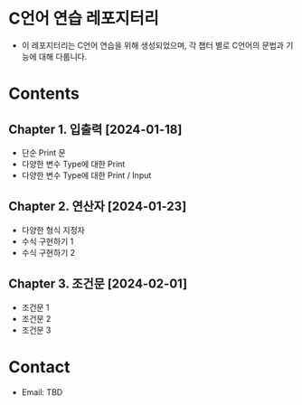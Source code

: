 # C언어 연습 레포지터리
- 이 레포지터리는 C언어 연습을 위해 생성되었으며, 각 챕터 별로 C언어의 문법과 기능에 대해 다룹니다.

# Contents
## Chapter 1. 입출력 [2024-01-18]
- 단순 Print 문
- 다양한 변수 Type에 대한 Print
- 다양한 변수 Type에 대한 Print / Input

## Chapter 2. 연산자 [2024-01-23]
- 다양한 형식 지정자
- 수식 구현하기 1
- 수식 구현하기 2

## Chapter 3. 조건문 [2024-02-01]
- 조건문 1
- 조건문 2
- 조건문 3

# Contact
- Email: TBD
